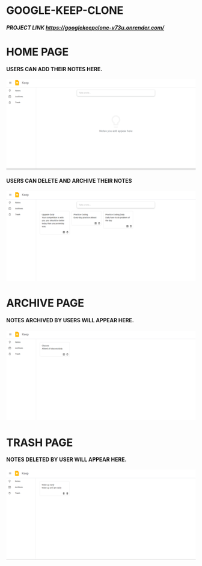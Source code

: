 # GOOGLE-KEEP-CLONE

##### PROJECT LINK https://googlekeepclone-v73u.onrender.com/


#  HOME PAGE
#### USERS CAN ADD THEIR NOTES HERE.
![All](/images/h.png)
#### USERS CAN DELETE AND ARCHIVE THEIR NOTES
![All](/images/Notes.png)

# ARCHIVE PAGE
#### NOTES ARCHIVED BY USERS WILL APPEAR HERE.
![Create](/images/ar.png)

# TRASH PAGE
#### NOTES DELETED BY USER WILL APPEAR HERE.
![Edit](/images/trash.png)
